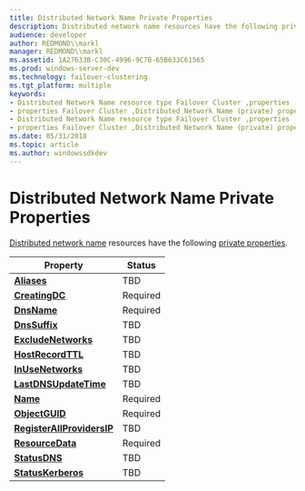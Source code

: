 ```yaml
---
title: Distributed Network Name Private Properties
description: Distributed network name resources have the following private properties.
audience: developer
author: REDMOND\\markl
manager: REDMOND\\markl
ms.assetid: 1A27633B-C30C-4996-9C7B-65B633C61565
ms.prod: windows-server-dev
ms.technology: failover-clustering
ms.tgt_platform: multiple
keywords:
- Distributed Network Name resource type Failover Cluster ,properties
- properties Failover Cluster ,Distributed Network Name (private) properties
- Distributed Network Name resource type Failover Cluster ,properties
- properties Failover Cluster ,Distributed Network Name (private) properties
ms.date: 05/31/2018
ms.topic: article
ms.author: windowssdkdev
---
```


# Distributed Network Name Private Properties

[Distributed network name](distributed-network-name.md) resources have the following [private properties](private-properties.md).



| Property                                                                                  | Status              |
|-------------------------------------------------------------------------------------------|---------------------|
| [**Aliases**](distributed-net-names-aliases.md)<br/>                               | TBD<br/>      |
| [**CreatingDC**](distributed-net-names-creatingdc.md)<br/>                         | Required<br/> |
| [**DnsName**](distributed-net-names-dnsname.md)<br/>                               | Required<br/> |
| [**DnsSuffix**](distributed-net-names-dnssuffix.md)<br/>                           | TBD<br/>      |
| [**ExcludeNetworks**](distributed-net-names-excludenetworks.md)<br/>               | TBD<br/>      |
| [**HostRecordTTL**](distributed-net-names-hostrecordttl.md)<br/>                   | TBD<br/>      |
| [**InUseNetworks**](distributed-net-names-inusenetworks.md)<br/>                   | TBD<br/>      |
| [**LastDNSUpdateTime**](distributed-net-names-lastdnsupdatetime.md)<br/>           | TBD<br/>      |
| [**Name**](distributed-net-names-name.md)<br/>                                     | Required<br/> |
| [**ObjectGUID**](distributed-net-names-objectguid.md)<br/>                         | Required<br/> |
| [**RegisterAllProvidersIP**](distributed-net-names-registerallprovidersip.md)<br/> | TBD<br/>      |
| [**ResourceData**](distributed-net-names-resourcedata.md)<br/>                     | Required<br/> |
| [**StatusDNS**](distributed-net-names-statusdns.md)<br/>                           | TBD<br/>      |
| [**StatusKerberos**](distributed-net-names-statuskerberos.md)<br/>                 | TBD<br/>      |



 

 

 





